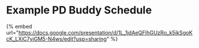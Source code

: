 # Example PD Buddy Schedule

{% embed url="https://docs.google.com/presentation/d/1L_1jdAeQFIhGUzRo_k5ikSgoKcK_LXiC7yiGM5-N4ws/edit?usp=sharing" %}

